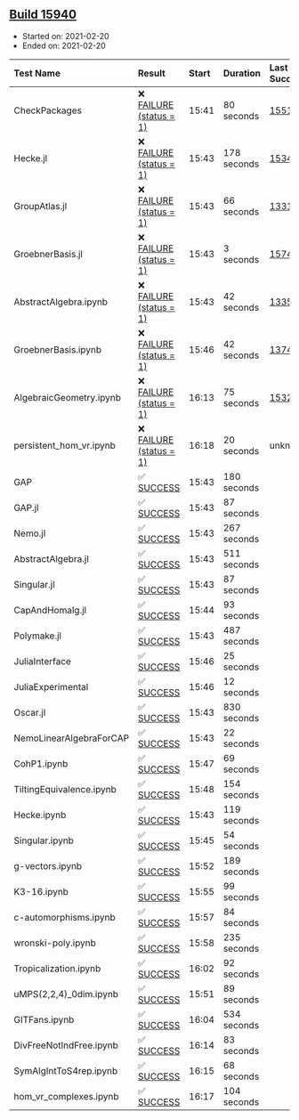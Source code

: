 ## [Build 15940](https://oscarci.mathematik.uni-kl.de/job/oscar/15940/)

* Started on: 2021-02-20
* Ended on: 2021-02-20

| Test Name    | Result | Start | Duration | Last Success | First Failure |
|:-------------|:-------|:------|:---------|:-------------|:--------------|
| CheckPackages | ❌ [FAILURE (status = 1)](https://oscarci.mathematik.uni-kl.de/job/oscar/15940/artifact/logs/build-15940/CheckPackages.log) | 15:41 | 80 seconds | [15514](https://oscarci.mathematik.uni-kl.de/job/oscar/15514/) | [15515](https://oscarci.mathematik.uni-kl.de/job/oscar/15515/) |
| Hecke.jl | ❌ [FAILURE (status = 1)](https://oscarci.mathematik.uni-kl.de/job/oscar/15940/artifact/logs/build-15940/Hecke.jl.log) | 15:43 | 178 seconds | [15344](https://oscarci.mathematik.uni-kl.de/job/oscar/15344/) | [15348](https://oscarci.mathematik.uni-kl.de/job/oscar/15348/) |
| GroupAtlas.jl | ❌ [FAILURE (status = 1)](https://oscarci.mathematik.uni-kl.de/job/oscar/15940/artifact/logs/build-15940/GroupAtlas.jl.log) | 15:43 | 66 seconds | [13311](https://oscarci.mathematik.uni-kl.de/job/oscar/13311/) | [13312](https://oscarci.mathematik.uni-kl.de/job/oscar/13312/) |
| GroebnerBasis.jl | ❌ [FAILURE (status = 1)](https://oscarci.mathematik.uni-kl.de/job/oscar/15940/artifact/logs/build-15940/GroebnerBasis.jl.log) | 15:43 | 3 seconds | [15745](https://oscarci.mathematik.uni-kl.de/job/oscar/15745/) | [15746](https://oscarci.mathematik.uni-kl.de/job/oscar/15746/) |
| AbstractAlgebra.ipynb | ❌ [FAILURE (status = 1)](https://oscarci.mathematik.uni-kl.de/job/oscar/15940/artifact/logs/build-15940/AbstractAlgebra.ipynb.log) | 15:43 | 42 seconds | [13355](https://oscarci.mathematik.uni-kl.de/job/oscar/13355/) | [13356](https://oscarci.mathematik.uni-kl.de/job/oscar/13356/) |
| GroebnerBasis.ipynb | ❌ [FAILURE (status = 1)](https://oscarci.mathematik.uni-kl.de/job/oscar/15940/artifact/logs/build-15940/GroebnerBasis.ipynb.log) | 15:46 | 42 seconds | [13748](https://oscarci.mathematik.uni-kl.de/job/oscar/13748/) | [13749](https://oscarci.mathematik.uni-kl.de/job/oscar/13749/) |
| AlgebraicGeometry.ipynb | ❌ [FAILURE (status = 1)](https://oscarci.mathematik.uni-kl.de/job/oscar/15940/artifact/logs/build-15940/AlgebraicGeometry.ipynb.log) | 16:13 | 75 seconds | [15322](https://oscarci.mathematik.uni-kl.de/job/oscar/15322/) | [15323](https://oscarci.mathematik.uni-kl.de/job/oscar/15323/) |
| persistent_hom_vr.ipynb | ❌ [FAILURE (status = 1)](https://oscarci.mathematik.uni-kl.de/job/oscar/15940/artifact/logs/build-15940/persistent_hom_vr.ipynb.log) | 16:18 | 20 seconds | unknown | unknown |
| GAP | ✅ [SUCCESS](https://oscarci.mathematik.uni-kl.de/job/oscar/15940/artifact/logs/build-15940/GAP.log) | 15:43 | 180 seconds |  |  |
| GAP.jl | ✅ [SUCCESS](https://oscarci.mathematik.uni-kl.de/job/oscar/15940/artifact/logs/build-15940/GAP.jl.log) | 15:43 | 87 seconds |  |  |
| Nemo.jl | ✅ [SUCCESS](https://oscarci.mathematik.uni-kl.de/job/oscar/15940/artifact/logs/build-15940/Nemo.jl.log) | 15:43 | 267 seconds |  |  |
| AbstractAlgebra.jl | ✅ [SUCCESS](https://oscarci.mathematik.uni-kl.de/job/oscar/15940/artifact/logs/build-15940/AbstractAlgebra.jl.log) | 15:43 | 511 seconds |  |  |
| Singular.jl | ✅ [SUCCESS](https://oscarci.mathematik.uni-kl.de/job/oscar/15940/artifact/logs/build-15940/Singular.jl.log) | 15:43 | 87 seconds |  |  |
| CapAndHomalg.jl | ✅ [SUCCESS](https://oscarci.mathematik.uni-kl.de/job/oscar/15940/artifact/logs/build-15940/CapAndHomalg.jl.log) | 15:44 | 93 seconds |  |  |
| Polymake.jl | ✅ [SUCCESS](https://oscarci.mathematik.uni-kl.de/job/oscar/15940/artifact/logs/build-15940/Polymake.jl.log) | 15:43 | 487 seconds |  |  |
| JuliaInterface | ✅ [SUCCESS](https://oscarci.mathematik.uni-kl.de/job/oscar/15940/artifact/logs/build-15940/JuliaInterface.log) | 15:46 | 25 seconds |  |  |
| JuliaExperimental | ✅ [SUCCESS](https://oscarci.mathematik.uni-kl.de/job/oscar/15940/artifact/logs/build-15940/JuliaExperimental.log) | 15:46 | 12 seconds |  |  |
| Oscar.jl | ✅ [SUCCESS](https://oscarci.mathematik.uni-kl.de/job/oscar/15940/artifact/logs/build-15940/Oscar.jl.log) | 15:43 | 830 seconds |  |  |
| NemoLinearAlgebraForCAP | ✅ [SUCCESS](https://oscarci.mathematik.uni-kl.de/job/oscar/15940/artifact/logs/build-15940/NemoLinearAlgebraForCAP.log) | 15:43 | 22 seconds |  |  |
| CohP1.ipynb | ✅ [SUCCESS](https://oscarci.mathematik.uni-kl.de/job/oscar/15940/artifact/logs/build-15940/CohP1.ipynb.log) | 15:47 | 69 seconds |  |  |
| TiltingEquivalence.ipynb | ✅ [SUCCESS](https://oscarci.mathematik.uni-kl.de/job/oscar/15940/artifact/logs/build-15940/TiltingEquivalence.ipynb.log) | 15:48 | 154 seconds |  |  |
| Hecke.ipynb | ✅ [SUCCESS](https://oscarci.mathematik.uni-kl.de/job/oscar/15940/artifact/logs/build-15940/Hecke.ipynb.log) | 15:43 | 119 seconds |  |  |
| Singular.ipynb | ✅ [SUCCESS](https://oscarci.mathematik.uni-kl.de/job/oscar/15940/artifact/logs/build-15940/Singular.ipynb.log) | 15:45 | 54 seconds |  |  |
| g-vectors.ipynb | ✅ [SUCCESS](https://oscarci.mathematik.uni-kl.de/job/oscar/15940/artifact/logs/build-15940/g-vectors.ipynb.log) | 15:52 | 189 seconds |  |  |
| K3-16.ipynb | ✅ [SUCCESS](https://oscarci.mathematik.uni-kl.de/job/oscar/15940/artifact/logs/build-15940/K3-16.ipynb.log) | 15:55 | 99 seconds |  |  |
| c-automorphisms.ipynb | ✅ [SUCCESS](https://oscarci.mathematik.uni-kl.de/job/oscar/15940/artifact/logs/build-15940/c-automorphisms.ipynb.log) | 15:57 | 84 seconds |  |  |
| wronski-poly.ipynb | ✅ [SUCCESS](https://oscarci.mathematik.uni-kl.de/job/oscar/15940/artifact/logs/build-15940/wronski-poly.ipynb.log) | 15:58 | 235 seconds |  |  |
| Tropicalization.ipynb | ✅ [SUCCESS](https://oscarci.mathematik.uni-kl.de/job/oscar/15940/artifact/logs/build-15940/Tropicalization.ipynb.log) | 16:02 | 92 seconds |  |  |
| uMPS(2,2,4)_0dim.ipynb | ✅ [SUCCESS](https://oscarci.mathematik.uni-kl.de/job/oscar/15940/artifact/logs/build-15940/uMPS-2-2-4-_0dim.ipynb.log) | 15:51 | 89 seconds |  |  |
| GITFans.ipynb | ✅ [SUCCESS](https://oscarci.mathematik.uni-kl.de/job/oscar/15940/artifact/logs/build-15940/GITFans.ipynb.log) | 16:04 | 534 seconds |  |  |
| DivFreeNotIndFree.ipynb | ✅ [SUCCESS](https://oscarci.mathematik.uni-kl.de/job/oscar/15940/artifact/logs/build-15940/DivFreeNotIndFree.ipynb.log) | 16:14 | 83 seconds |  |  |
| SymAlgIntToS4rep.ipynb | ✅ [SUCCESS](https://oscarci.mathematik.uni-kl.de/job/oscar/15940/artifact/logs/build-15940/SymAlgIntToS4rep.ipynb.log) | 16:15 | 68 seconds |  |  |
| hom_vr_complexes.ipynb | ✅ [SUCCESS](https://oscarci.mathematik.uni-kl.de/job/oscar/15940/artifact/logs/build-15940/hom_vr_complexes.ipynb.log) | 16:17 | 104 seconds |  |  |
